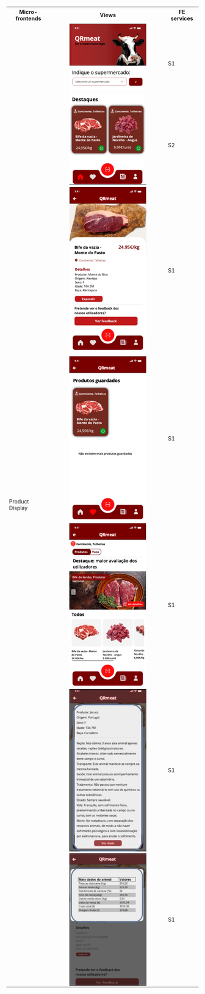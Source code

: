 <table>
  <tr>
    <th>Micro-frontends</th>
    <th>Views</th>
    <th>FE services</th>
  </tr>
  <tr>
    <td rowspan="7">Product Display</td>
    <td rowspan="2"><img src="../img/productDisplay.JPG"
     alt="Markdown Monster icon"
     style="margin-left: auto; margin-right: auto; width: 70%; display: block" /></td>
    <td >S1</td>
  </tr>
  <tr>
    <td>S2</td>
  </tr>
  <tr>
    <td><img src="../img/productDisplay2.JPG"
     alt="Markdown Monster icon"
     style="margin-left: auto; margin-right: auto; width: 70%; display: block" /></td>
    <td>S1</td>
  </tr>
  <tr>
    <td><img src="../img/productDisplay3.JPG"
     alt="Markdown Monster icon"
     style="margin-left: auto; margin-right: auto; width: 70%; display: block" /></td>
    <td>S1</td>
  </tr>
  <tr>
    <td><img src="../img/productDisplay4.JPG"
     alt="Markdown Monster icon"
     style="margin-left: auto; margin-right: auto; width: 70%; display: block" /></td>
    <td>S1</td>
  </tr>
  <tr>
    <td><img src="../img/productDisplay5.JPG"
     alt="Markdown Monster icon"
     style="margin-left: auto; margin-right: auto; width: 70%; display: block" /></td>
    <td>S1</td>
  </tr>
  <tr>
    <td><img src="../img/productDisplay6.JPG"
     alt="Markdown Monster icon"
     style="margin-left: auto; margin-right: auto; width: 70%; display: block" /></td>
    <td>S1</td>
  </tr>

  
</table>
